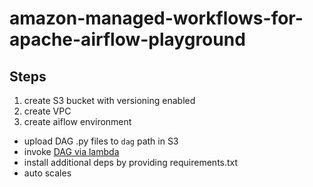 # amazon-managed-workflows-for-apache-airflow-playground

## Steps

1. create S3 bucket with versioning enabled
2. create VPC
3. create aiflow environment

* upload DAG .py files to `dag` path in S3
* invoke [DAG via lambda](https://docs.aws.amazon.com/mwaa/latest/userguide/samples-lambda.html)
* install additional deps by providing requirements.txt
* auto scales

